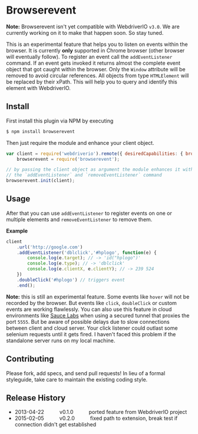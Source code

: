 Browserevent
============

__Note:__ Browserevent isn't yet compatible with WebdriverIO `v3.0`. We are currently working on it to make that happen soon. So stay tuned.

This is an experimental feature that helps you to listen on events within the browser. It
is currently **only** supported in Chrome browser (other browser will eventually follow).
To register an event call the `addEventListener` command. If an event gets invoked it returns
almost the complete event object that got caught within the browser. Only the `Window` attribute
will be removed to avoid circular references. All objects from type `HTMLElement` will be
replaced by their xPath. This will help you to query and identify this element with WebdriverIO.

## Install

First install this plugin via NPM by executing

```sh
$ npm install browserevent
```

Then just require the module and enhance your client object.

```js
var client = require('webdriverio').remote({ desiredCapabilities: { browserName: 'chrome' } }),
	browserevent = require('browserevent');

// by passing the client object as argument the module enhances it with
// the `addEventListener` and `removeEventListener` command
browserevent.init(client);
```

## Usage

After that you can use `addEventListener` to register events on one or multiple elements
and `removeEventListener` to remove them.

**Example**

```js
client
    .url('http://google.com')
    .addEventListener('dblclick','#hplogo', function(e) {
        console.log(e.target); // -> 'id("hplogo")'
        console.log(e.type); // -> 'dblclick'
        console.log(e.clientX, e.clientY); // -> 239 524
    })
    .doubleClick('#hplogo') // triggers event
    .end();
```

**Note:** this is still an experimental feature. Some events like `hover` will not be recorded
by the browser. But events like `click`, `doubleClick` or custom events are working flawlessly.
You can also use this feature in cloud environments like [Sauce Labs](https://saucelabs.com)
when using a secured tunnel that proxies the port `5555`. But be aware of possible delays due
to slow connections between client and cloud server. Your click listener could outlast some
selenium requests until it gets fired. I haven't faced this problem if the standalone server
runs on my local machine.

## Contributing
Please fork, add specs, and send pull requests! In lieu of a formal styleguide, take care to
maintain the existing coding style.

## Release History
* 2013-04-22   v0.1.0   ported feature from WebdriverIO project
* 2015-02-05   v0.2.0   fixed path to extension, break test if connection didn't get established
